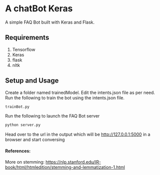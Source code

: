 # A chatBot Keras
A simple FAQ Bot built with Keras and Flask.

## Requirements
1) Tensorflow
2) Keras
3) flask
4) nltk

## Setup and Usage
Create a folder named trainedModel.
Edit the intents.json file as per need.
Run the following to train the bot using the intents.json file.
```python
trainBot.py
```
Run the following to launch the FAQ Bot server
```python
python server.py
```
Head over to the url in the output which will be http://127.0.0.1:5000 in a browser and start conversing

#### References:
More on stemming: https://nlp.stanford.edu/IR-book/html/htmledition/stemming-and-lemmatization-1.html
